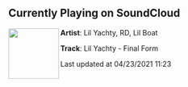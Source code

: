 ## Currently Playing on SoundCloud

[<img align="left" width="100" src="https://i1.sndcdn.com/artworks-bicujcg28UQa-0-t500x500.jpg">](https://soundcloud.com/770rd/lil-yachty-final-form?in=770rd/sets/michigan-boy-boat)

**Artist**: Lil Yachty, RD, Lil Boat 

**Track**: Lil Yachty - Final Form

Last updated at 04/23/2021 11:23
